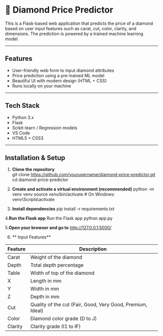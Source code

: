 # 💎 Diamond Price Predictor

This is a Flask-based web application that predicts the price of a diamond based on user input features such as carat, cut, color, clarity, and dimensions. The prediction is powered by a trained machine learning model.

---

## Features

- User-friendly web form to input diamond attributes
- Price prediction using a pre-trained ML model
- Beautiful UI with modern design (HTML + CSS)
- Runs locally on your machine

---

## Tech Stack

- Python 3.x
- Flask
- Scikit-learn / Regression models
- VS Code
- HTML5 + CSS3
---

## Installation & Setup

1. **Clone the repository**  
   git clone https://github.com/yourusername/diamond-price-predictor.git
   cd diamond-price-predictor

2. **Create and activate a virtual environment (recommended)**
python -m venv venv
source venv/bin/activate  # On Windows: venv\Scripts\activate

3. **Install dependencies**
pip install -r requirements.txt

4.**Run the Flask app**
Run the Flask app
python app.py

5.**Open your browser and go to**
http://127.0.0.1:5000/

6. ** Input Features**


| Feature | Description                                                |
| ------- | ---------------------------------------------------------- |
| Carat   | Weight of the diamond                                      |
| Depth   | Total depth percentage                                     |
| Table   | Width of top of the diamond                                |
| X       | Length in mm                                               |
| Y       | Width in mm                                                |
| Z       | Depth in mm                                                |
| Cut     | Quality of the cut (Fair, Good, Very Good, Premium, Ideal) |
| Color   | Diamond color grade (D to J)                               |
| Clarity | Clarity grade (I1 to IF)                                   |
